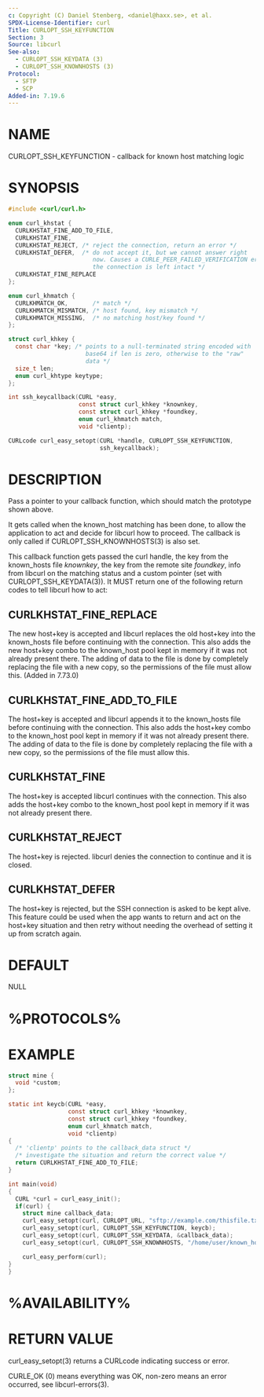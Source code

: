 ```yaml
---
c: Copyright (C) Daniel Stenberg, <daniel@haxx.se>, et al.
SPDX-License-Identifier: curl
Title: CURLOPT_SSH_KEYFUNCTION
Section: 3
Source: libcurl
See-also:
  - CURLOPT_SSH_KEYDATA (3)
  - CURLOPT_SSH_KNOWNHOSTS (3)
Protocol:
  - SFTP
  - SCP
Added-in: 7.19.6
---
```


# NAME

CURLOPT_SSH_KEYFUNCTION - callback for known host matching logic

# SYNOPSIS

~~~c
#include <curl/curl.h>

enum curl_khstat {
  CURLKHSTAT_FINE_ADD_TO_FILE,
  CURLKHSTAT_FINE,
  CURLKHSTAT_REJECT, /* reject the connection, return an error */
  CURLKHSTAT_DEFER,  /* do not accept it, but we cannot answer right
                        now. Causes a CURLE_PEER_FAILED_VERIFICATION error but
                        the connection is left intact */
  CURLKHSTAT_FINE_REPLACE
};

enum curl_khmatch {
  CURLKHMATCH_OK,       /* match */
  CURLKHMATCH_MISMATCH, /* host found, key mismatch */
  CURLKHMATCH_MISSING,  /* no matching host/key found */
};

struct curl_khkey {
  const char *key; /* points to a null-terminated string encoded with
                      base64 if len is zero, otherwise to the "raw"
                      data */
  size_t len;
  enum curl_khtype keytype;
};

int ssh_keycallback(CURL *easy,
                    const struct curl_khkey *knownkey,
                    const struct curl_khkey *foundkey,
                    enum curl_khmatch match,
                    void *clientp);

CURLcode curl_easy_setopt(CURL *handle, CURLOPT_SSH_KEYFUNCTION,
                          ssh_keycallback);
~~~

# DESCRIPTION

Pass a pointer to your callback function, which should match the prototype
shown above.

It gets called when the known_host matching has been done, to allow the
application to act and decide for libcurl how to proceed. The callback is only
called if CURLOPT_SSH_KNOWNHOSTS(3) is also set.

This callback function gets passed the curl handle, the key from the
known_hosts file *knownkey*, the key from the remote site *foundkey*, info
from libcurl on the matching status and a custom pointer (set with
CURLOPT_SSH_KEYDATA(3)). It MUST return one of the following return codes to
tell libcurl how to act:

## CURLKHSTAT_FINE_REPLACE

The new host+key is accepted and libcurl replaces the old host+key into the
known_hosts file before continuing with the connection. This also adds the new
host+key combo to the known_host pool kept in memory if it was not already
present there. The adding of data to the file is done by completely replacing
the file with a new copy, so the permissions of the file must allow
this. (Added in 7.73.0)

## CURLKHSTAT_FINE_ADD_TO_FILE

The host+key is accepted and libcurl appends it to the known_hosts file before
continuing with the connection. This also adds the host+key combo to the
known_host pool kept in memory if it was not already present there. The adding
of data to the file is done by completely replacing the file with a new copy,
so the permissions of the file must allow this.

## CURLKHSTAT_FINE

The host+key is accepted libcurl continues with the connection. This also adds
the host+key combo to the known_host pool kept in memory if it was not already
present there.

## CURLKHSTAT_REJECT

The host+key is rejected. libcurl denies the connection to continue and it is
closed.

## CURLKHSTAT_DEFER

The host+key is rejected, but the SSH connection is asked to be kept alive.
This feature could be used when the app wants to return and act on the
host+key situation and then retry without needing the overhead of setting it
up from scratch again.

# DEFAULT

NULL

# %PROTOCOLS%

# EXAMPLE

~~~c
struct mine {
  void *custom;
};

static int keycb(CURL *easy,
                 const struct curl_khkey *knownkey,
                 const struct curl_khkey *foundkey,
                 enum curl_khmatch match,
                 void *clientp)
{
  /* 'clientp' points to the callback_data struct */
  /* investigate the situation and return the correct value */
  return CURLKHSTAT_FINE_ADD_TO_FILE;
}

int main(void)
{
  CURL *curl = curl_easy_init();
  if(curl) {
    struct mine callback_data;
    curl_easy_setopt(curl, CURLOPT_URL, "sftp://example.com/thisfile.txt");
    curl_easy_setopt(curl, CURLOPT_SSH_KEYFUNCTION, keycb);
    curl_easy_setopt(curl, CURLOPT_SSH_KEYDATA, &callback_data);
    curl_easy_setopt(curl, CURLOPT_SSH_KNOWNHOSTS, "/home/user/known_hosts");

    curl_easy_perform(curl);
}
}
~~~

# %AVAILABILITY%

# RETURN VALUE

curl_easy_setopt(3) returns a CURLcode indicating success or error.

CURLE_OK (0) means everything was OK, non-zero means an error occurred, see
libcurl-errors(3).
